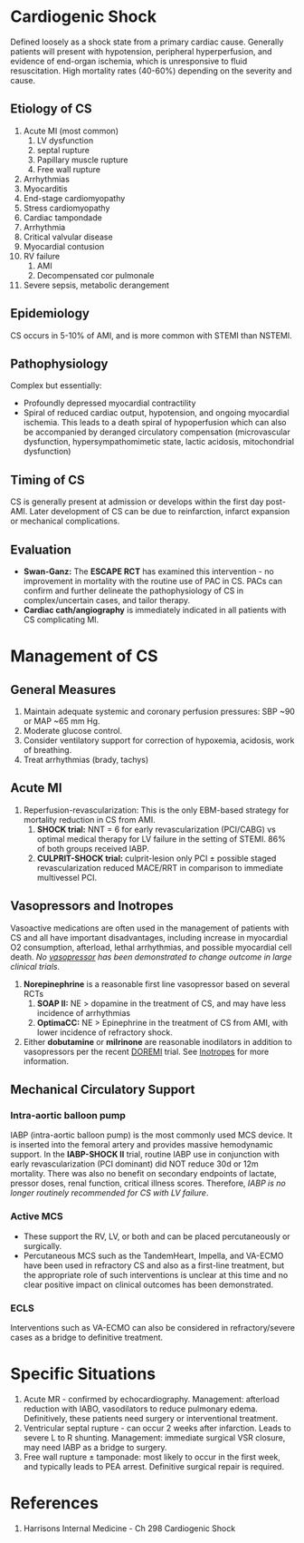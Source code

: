 # Cardiogenic Shock
Defined loosely as a shock state from a primary cardiac cause. Generally patients will present with hypotension, peripheral hyperperfusion, and evidence of end-organ ischemia, which is unresponsive to fluid resuscitation. High mortality rates (40-60%) depending on the severity and cause.

## Etiology of CS
1. Acute MI (most common)
	1. LV dysfunction 
	2. septal rupture
	3. Papillary muscle rupture
	4. Free wall rupture
2. Arrhythmias
4. Myocarditis
5. End-stage cardiomyopathy
6. Stress cardiomyopathy
7. Cardiac tampondade
8. Arrhythmia
9. Critical valvular disease
10. Myocardial contusion
11. RV failure
	1. AMI
	2. Decompensated cor pulmonale
12. Severe sepsis, metabolic derangement

## Epidemiology
CS occurs in 5-10% of AMI, and is more common with STEMI than NSTEMI.

##  Pathophysiology
Complex but essentially:

- Profoundly depressed myocardial contractility
- Spiral of reduced cardiac output, hypotension, and ongoing myocardial ischemia. This leads to a death spiral of hypoperfusion which can also be accompanied by deranged circulatory compensation  (microvascular dysfunction, hypersympathomimetic state, lactic acidosis, mitochondrial dysfunction)

## Timing of CS
CS is generally present at admission or develops within the first day post-AMI. Later development of CS can be due to reinfarction, infarct expansion or mechanical complications.

## Evaluation
- **Swan-Ganz:** The **ESCAPE RCT** has examined this intervention - no improvement in mortality with the routine use of PAC in CS. PACs can confirm and further delineate the pathophysiology of CS in complex/uncertain cases, and tailor therapy.
- **Cardiac cath/angiography** is immediately indicated in all patients with CS complicating MI.

# Management of CS
## General Measures
1. Maintain adequate systemic and coronary perfusion pressures: SBP ~90 or MAP ~65 mm Hg.
2. Moderate glucose control.
3. Consider ventilatory support for correction of hypoxemia, acidosis, work of breathing.
4. Treat arrhythmias (brady, tachys)

## Acute MI
1. Reperfusion-revascularization: This is the only EBM-based strategy for mortality reduction in CS from AMI.
	1. **SHOCK trial:** NNT = 6 for early revascularization (PCI/CABG) vs optimal medical therapy for LV failure in the setting of STEMI. 86% of both groups received IABP.
	2. **CULPRIT-SHOCK trial:** culprit-lesion only PCI ± possible staged revascularization reduced MACE/RRT in comparison to immediate multivessel PCI.

## Vasopressors and Inotropes
Vasoactive medications are often used in the management of patients with CS and all have important disadvantages, including increase in myocardial O2 consumption, afterload, lethal arrhythmias, and possible myocardial cell death. *No [vasopressor](Vasopressors.md) has been demonstrated to change outcome in large clinical trials.*

1. **Norepinephrine** is a reasonable first line vasopressor based on several RCTs
	1. **SOAP II:** NE > dopamine in the treatment of CS, and may have less incidence of arrhythmias
	2. **OptimaCC:** NE > Epinephrine in the treatment of CS from AMI, with lower incidence of refractory shock. 
2. Either **dobutamine** or **milrinone** are reasonable inodilators in addition to vasopressors per the recent [DOREMI](Inotropes.md) trial. See [Inotropes](Inotropes.md) for more information.

## Mechanical Circulatory Support
### Intra-aortic balloon pump
IABP (intra-aortic balloon pump) is the most commonly used MCS device. It is inserted into the femoral artery and provides massive hemodynamic support. In the **IABP-SHOCK II** trial, routine IABP use in conjunction with early revascularization (PCI dominant) did NOT reduce 30d or 12m mortality. There was also no benefit on secondary endpoints of lactate, pressor doses, renal function, critical illness scores. Therefore, *IABP is no longer routinely recommended for CS with LV failure*.

### Active MCS
- These support the RV, LV, or both and can be placed percutaneously or surgically.
- Percutaneous MCS such as the TandemHeart, Impella, and VA-ECMO have been used in refractory CS and also as a first-line treatment, but the appropriate role of such interventions is unclear at this time and no clear positive impact on clinical outcomes has been demonstrated.

### ECLS
Interventions such as VA-ECMO can also be considered in refractory/severe cases as a bridge to definitive treatment.

# Specific Situations
1. Acute MR - confirmed by echocardiography. Management: afterload reduction with IABO, vasodilators to reduce pulmonary edema. Definitively, these patients need surgery or interventional treatment.
2. Ventricular septal rupture - can occur 2 weeks after infarction. Leads to severe L to R shunting. Management: immediate surgical VSR closure, may need IABP as a bridge to surgery.
3. Free wall rupture ± tamponade: most likely to occur in the first week, and typically leads to PEA arrest. Definitive surgical repair is required.

# References
1. Harrisons Internal Medicine - Ch 298 Cardiogenic Shock